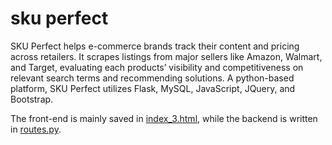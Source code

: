 # sku perfect

SKU Perfect helps e-commerce brands track their content and pricing across retailers. It scrapes listings from major sellers like Amazon, Walmart, and Target, evaluating each products’ visibility and competitiveness on relevant search terms and recommending solutions. A python-based platform, SKU Perfect utilizes Flask, MySQL, JavaScript, JQuery, and Bootstrap.

The front-end is mainly saved in [index_3.html](https://github.com/jwinick/skuperfect/blob/main/app/templates/index_3.html), while the backend is written in [routes.py](https://github.com/jwinick/skuperfect/blob/main/app/main/routes.py). 
